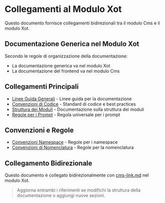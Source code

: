 # Collegamenti al Modulo Xot

Questo documento fornisce collegamenti bidirezionali tra il modulo Cms e il modulo Xot.

## Documentazione Generica nel Modulo Xot

Secondo le regole di organizzazione della documentazione:
- La documentazione generica va nel modulo Xot
- La documentazione del frontend va nel modulo Cms

## Collegamenti Principali

- [Linee Guida Generali](../../Xot/docs/DOCUMENTATION-GUIDELINES.md) - Linee guida per la documentazione
- [Convenzioni di Codice](../../Xot/docs/CODE-STANDARDS.md) - Standard di codice e best practices
- [Struttura dei Moduli](../../Xot/docs/MODULE-STRUCTURE.md) - Documentazione sulla struttura dei moduli
- [Regole per i Prompt](../../Xot/docs/PROMPT_RULES.md) - Regola universale per i prompt

## Convenzioni e Regole

- [Convenzioni Namespace](../../Xot/docs/NAMESPACE-CONVENTIONS.md) - Regole per i namespace
- [Convenzioni di Nomenclatura](../../Xot/docs/naming-conventions.md) - Regole per la nomenclatura

## Collegamento Bidirezionale

Questo documento è collegato bidirezionalmente con [cms-link.md](../../Xot/docs/cms-link.md) nel modulo Xot.

> Aggiorna entrambi i riferimenti se modifichi la struttura della documentazione o aggiungi nuove sezioni.
